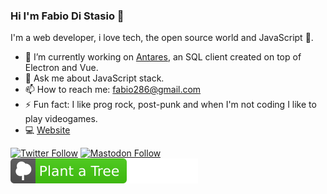 ### Hi I'm Fabio Di Stasio 👋

I'm a web developer, i love tech, the open source world and JavaScript 💛. 

- 🔭 I’m currently working on [Antares](https://github.com/Fabio286/antares), an SQL client created on top of Electron and Vue.
- 💬 Ask me about JavaScript stack.
- 📫 How to reach me: fabio286@gmail.com
- ⚡ Fun fact: I like prog rock, post-punk and when I'm not coding I like to play videogames.
- 💻 [Website](https://fabiodistasio.it)

[![Twitter Follow](https://img.shields.io/twitter/follow/fabiodistasio86?style=social)](https://twitter.com/fabiodistasio86) [![Mastodon Follow](https://img.shields.io/mastodon/follow/131824?domain=https%3A%2F%2Fmastodon.uno&style=social)](https://mastodon.uno/users/akela86/remote_follow) [![Plant a Tree](https://raw.githubusercontent.com/Fabio286/treedom-badge/master/svg/plant-a-tree.svg)](https://www.treedom.net/en/user/fabio-di-stasio/event/antares-for-the-planet)
<!--
**Fabio286/Fabio286** is a ✨ _special_ ✨ repository because its `README.md` (this file) appears on your GitHub profile.

Here are some ideas to get you started:

- 🔭 I’m currently working on ...
- 🌱 I’m currently learning ...
- 👯 I’m looking to collaborate on ...
- 🤔 I’m looking for help with ...
- 💬 Ask me about ...
- 📫 How to reach me: ...
- 😄 Pronouns: ...
- ⚡ Fun fact: ...
-->
